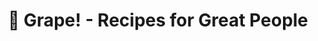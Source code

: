 ---
title: "🍇 Grape! - Recipes for Great People"
snippet: "Grape is a collection of recipes for everyone. It's going to be the last fitness app you'll ever need."
isDraft: false
image: {
    src: "/src/assets/grape/cover.png",
    alt: "Screenshots of the Grape App",
}
category: "SaaS"
isFeatured: true
tags: [React, Ionic, TypeScript, Tailwind]
liveUrl: "https://grape.sassywares.com"
repoUrl: "https://github.com/thekayshawn/grapes-pwa"
releaseDate: "2023-12-06 21:30"
relatedBlogs:
- meet-grape-recipes-for-great-people
---